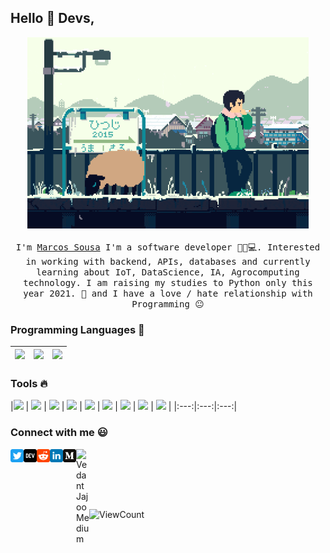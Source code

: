 
## Hello :wave: Devs, 

<p align="center">
  <img src="https://raw.githubusercontent.com/DSVILLA/DSVILLA/main/img/887ee110713134ef2a35ee2a85b8bc4a.gif" width=450>
  <br><br>
  <samp>
   I'm <a href="https://facebook.com/marcosmasiri">Marcos Sousa</a> I'm a software developer 👨‍🎓💻. Interested in working with backend, APIs, databases and currently learning about IoT, DataScience, IA, Agrocomputing technology. I am raising my studies to Python only this year 2021. 🤩 and I have a love / hate relationship with Programming 😐
  </samp>
</p>

### Programming Languages  :rocket:
|<img src="https://raw.githack.com/DSVILLA/DSVILLA/main/img/python.png" width=60> | <img src="https://raw.githack.com/DSVILLA/DSVILLA/main/img/sharp.svg" width=60> | <img src="https://raw.githack.com/DSVILLA/DSVILLA/main/img/lua.png" width=60> |
|:---:|:---:|:---:|


### Tools :fire:
|<img src="https://raw.githubusercontent.com/coderjojo/coderjojo/master/img/vim.png" width=60> | <img src="https://raw.githubusercontent.com/coderjojo/coderjojo/master/img/github.svg" width=60> | <img src="https://raw.githubusercontent.com/coderjojo/coderjojo/master/img/github.svg" width=60> | <img src="https://raw.githubusercontent.com/coderjojo/coderjojo/master/img/github.svg" width=60> | <img src="https://raw.githubusercontent.com/coderjojo/coderjojo/master/img/github.svg" width=60> | <img src="https://raw.githubusercontent.com/coderjojo/coderjojo/master/img/github.svg" width=60> | <img src="https://raw.githubusercontent.com/coderjojo/coderjojo/master/img/github.svg" width=60> | <img src="https://raw.githubusercontent.com/coderjojo/coderjojo/master/img/github.svg" width=60> | <img src="https://raw.githubusercontent.com/coderjojo/coderjojo/master/img/intellij.png" width=60> |
|:---:|:---:|:---:|

### Connect with me :smiley:
<a href="https://twitter.com/cs_vedant">
  <img align="left" alt="Vedant Jajoo Twitter" width="21px" src="https://raw.githubusercontent.com/edent/SuperTinyIcons/099dc12b59179d07d534069bc8551718f786d91a/images/svg/twitter.svg" />
</a>
<a href="https://dev.to/coderjojo">
  <img align="left" alt="Vedant Jajoo DEV" width="21px" src="https://raw.githubusercontent.com/edent/SuperTinyIcons/099dc12b59179d07d534069bc8551718f786d91a/images/svg/dev_to.svg" />
</a>
<a href="#">
  <img align="left" alt="Vedant Jajoo Reddit" width="21px" src="https://raw.githubusercontent.com/edent/SuperTinyIcons/099dc12b59179d07d534069bc8551718f786d91a/images/svg/reddit.svg" />
</a>
<a href="https://www.linkedin.com/in/vedant-jajoo-89a366171/">
  <img align="left" alt="Vedant Jajoo Linkdin" width="21px" src="https://raw.githubusercontent.com/edent/SuperTinyIcons/099dc12b59179d07d534069bc8551718f786d91a/images/svg/linkedin.svg" />
</a>
<a href="https://medium.com/@mail2vedj">
  <img align="left" alt="Vedant Jajoo Medium" width="21px" src="https://raw.githubusercontent.com/edent/SuperTinyIcons/099dc12b59179d07d534069bc8551718f786d91a/images/svg/medium.svg" />
</a>
<a href="https://www.quora.com/profile/Vedant-Jajoo-1">
  <img align="left" alt="Vedant Jajoo Medium" width="21px" src="https://raw.githubusercontent.com/FortAwesome/Font-Awesome/1147d199a35293b391152ee85e2d30988439157f/svgs/brands/quora.svg" />
</a><br/><br/>
<p align="center">
<!--<img alt="spotify" width="235px" src="https://spotify-github-profile.vercel.app/api/view?uid=315az42hka7jwtwpck3polrmtvwa&cover_image=false" /> -->
</p>
<br/><br/>



<!--  ![visitors](https://visitor-badge.glitch.me/badge?page_id=DSVILLA//DSVILLA) -->

![ViewCount](https://views.whatilearened.today/views/github/DSVILLA/views.svg)
